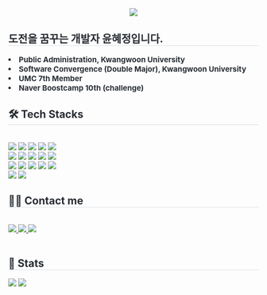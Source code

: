 <div align= "center">
    <img src="https://capsule-render.vercel.app/api?type=waving&color=gradient&height=180&text=Have%20a%20Good%20Day!&animation=twinkling&fontColor=ffffff&fontSize=40" />
    </div>
    <div style="text-align: left;"> 
    <h2 style="border-bottom: 1px solid #d8dee4; color: #282d33;"> 도전을 꿈꾸는 개발자 윤혜정입니다. </h2>  
    <div style="font-weight: 700; font-size: 15px; text-align: left; color: #282d33;"> <li> Public Administration, Kwangwoon University  </li><li> Software Convergence (Double Major), Kwangwoon University  </li><li> UMC 7th Member</li><li> Naver Boostcamp 10th (challenge) </div> 
    </div>
    <div style="text-align: left;">
    <h2 style="border-bottom: 1px solid #d8dee4; color: #282d33;"> 🛠️ Tech Stacks </h2> <br> 
    <div style="margin: ; text-align: left;" "text-align: left;"> <img src="https://img.shields.io/badge/C++-00599C?style=flat&logo=C%2B%2B&logoColor=white">
          <img src="https://img.shields.io/badge/Django-092E20?style=flat&logo=Django&logoColor=white">
          <img src="https://img.shields.io/badge/Discord-5865F2?style=flat&logo=Discord&logoColor=white">
          <img src="https://img.shields.io/badge/Docker-2496ED?style=flat&logo=Docker&logoColor=white">
          <img src="https://img.shields.io/badge/Figma-F24E1E?style=flat&logo=Figma&logoColor=white">
          <br/><img src="https://img.shields.io/badge/Git-F05032?style=flat&logo=Git&logoColor=white">
          <img src="https://img.shields.io/badge/Github-181717?style=flat&logo=Github&logoColor=white">
          <img src="https://img.shields.io/badge/Java-007396?style=flat&logo=Java&logoColor=white">
          <img src="https://img.shields.io/badge/Javascript-F7DF1E?style=flat&logo=Javascript&logoColor=white">
          <img src="https://img.shields.io/badge/Linux-FCC624?style=flat&logo=Linux&logoColor=white">
          <br/><img src="https://img.shields.io/badge/MySQL-4479A1?style=flat&logo=MySQL&logoColor=white">
          <img src="https://img.shields.io/badge/Node.js-339933?style=flat&logo=Node.js&logoColor=white">
          <img src="https://img.shields.io/badge/Notion-000000?style=flat&logo=Notion&logoColor=white">
          <img src="https://img.shields.io/badge/Python-3776AB?style=flat&logo=Python&logoColor=white">
          <img src="https://img.shields.io/badge/Slack-4A154B?style=flat&logo=Slack&logoColor=white">
          <br/><img src="https://img.shields.io/badge/Spring Boot-6DB33F?style=flat&logo=Spring Boot&logoColor=white">
          <img src="https://img.shields.io/badge/Spring-6DB33F?style=flat&logo=Spring&logoColor=white">
          </div>
    </div>
    <div style="text-align: left;">
    <h2 style="border-bottom: 1px solid #d8dee4; color: #282d33;"> 🧑‍💻 Contact me </h2> <br> 
    <div style="text-align: left;"> <a href=https://velog.io/@hyejung9904> <img src="https://img.shields.io/badge/Velog-20C997?style=flat&logo=Velog&logoColor=white&link=https://velog.io/@hyejung9904"> </a>
         <a href=https://blog.naver.com/hyejung9904> <img src="https://img.shields.io/badge/Naver-03C75A?style=flat&logo=Naver&logoColor=white&link=https://blog.naver.com/hyejung9904"> </a>
         <a href=mailto:hyejung9904@gmail.com> <img src="https://img.shields.io/badge/Gmail-EA4335?style=flat&logo=Gmail&logoColor=white&link=mailto:hyejung9904@gmail.com"> </a>
          </div>  <br> 
    <div style="text-align: left;">  </div> 
    </div>
    <div style="text-align: left;"> 
    <h2 style="border-bottom: 1px solid #d8dee4; color: #282d33;"> 🏅 Stats </h2> <div style="text-align: left;"> <img src="https://github-readme-stats.vercel.app/api?username=hjyoon99&custom_title=hjyoon99's Github Stat&bg_color=180,000000,&title_color=000000&text_color=000000"
        /> <img src="https://github-readme-stats.vercel.app/api/top-langs/?username=hjyoon99&layout=compact&bg_color=180,000000,&title_color=000000&text_color=000000"
           /> </div> 
    </div>
    
